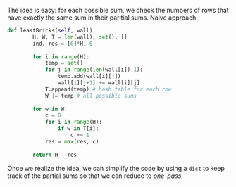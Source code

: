 The idea is easy: for each possible sum, we check the numbers of rows that have exactly the same sum in their paritial sums. Naive approach:
```python
def leastBricks(self, wall):    
        H, W, T = len(wall), set(), []
        ind, res = [0]*H, 0
        
        for i in range(H):
            temp = set()
            for j in range(len(wall[i])-1):
                temp.add(wall[i][j])
                wall[i][j+1] += wall[i][j]
            T.append(temp) # hash table for each row
            W |= temp # all possible sums
        
        for w in W:
            c = 0
            for i in range(H):
                if w in T[i]:
                    c += 1
            res = max(res, c)
                    
        return H - res
```
Once we realize the idea, we can simplify the code by using a `dict` to keep track of the partial sums so that we can reduce to *one-pass*.
